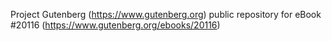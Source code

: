 Project Gutenberg (https://www.gutenberg.org) public repository for eBook #20116 (https://www.gutenberg.org/ebooks/20116)
